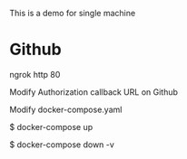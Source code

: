 This is a demo for single machine

# Github

ngrok http 80

Modify Authorization callback URL on Github

Modify docker-compose.yaml

$ docker-compose up

$ docker-compose down -v